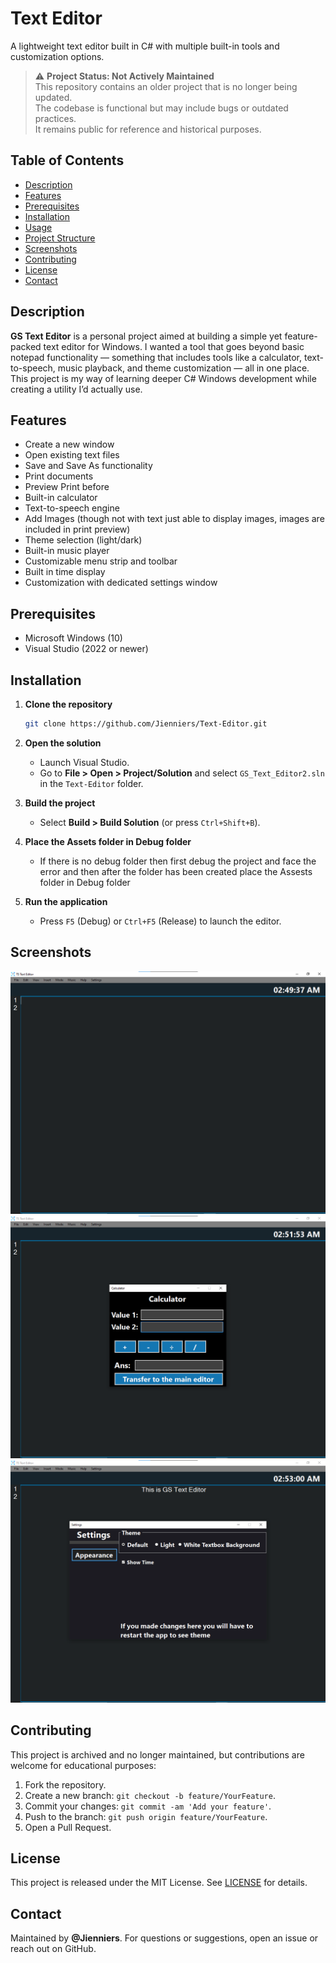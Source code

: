 # Text Editor

 A lightweight text editor built in C# with multiple built-in tools and customization options.

> ⚠️ **Project Status: Not Actively Maintained**  
> This repository contains an older project that is no longer being updated.  
> The codebase is functional but may include bugs or outdated practices.  
> It remains public for reference and historical purposes.

## Table of Contents

* [Description](#description)
* [Features](#features)
* [Prerequisites](#prerequisites)
* [Installation](#installation)
* [Usage](#usage)
* [Project Structure](#project-structure)
* [Screenshots](#screenshots)
* [Contributing](#contributing)
* [License](#license)
* [Contact](#contact)

## Description

**GS Text Editor** is a personal project aimed at building a simple yet feature-packed text editor for Windows. I wanted a tool that goes beyond basic notepad functionality — something that includes tools like a calculator, text-to-speech, music playback, and theme customization — all in one place. This project is my way of learning deeper C# Windows development while creating a utility I’d actually use.

## Features

* Create a new window
* Open existing text files
* Save and Save As functionality
* Print documents
* Preview Print before
* Built-in calculator
* Text-to-speech engine
* Add Images (though not with text just able to display images, images are included in print preview)
* Theme selection (light/dark)
* Built-in music player
* Customizable menu strip and toolbar
* Built in time display
* Customization with dedicated settings window

## Prerequisites

* Microsoft Windows (10)
* Visual Studio (2022 or newer)

## Installation

1. **Clone the repository**

   ```bash
   git clone https://github.com/Jienniers/Text-Editor.git
   ```
2. **Open the solution**

   * Launch Visual Studio.
   * Go to **File > Open > Project/Solution** and select `GS_Text_Editor2.sln` in the `Text-Editor` folder.
3. **Build the project**

   * Select **Build > Build Solution** (or press `Ctrl+Shift+B`).

4. **Place the Assets folder in Debug folder**
   * If there is no debug folder then first debug the project and face the error and then after the folder has been created place the Assests folder in Debug folder 

5. **Run the application**

   * Press `F5` (Debug) or `Ctrl+F5` (Release) to launch the editor.

## Screenshots
![App Screenshot](https://github.com/Jienniers/Text-Editor/blob/main/screenshots/SS1.png)
<br>
![App Screenshot](https://github.com/Jienniers/Text-Editor/blob/main/screenshots/SS2.png)
<br>
![App Screenshot](https://github.com/Jienniers/Text-Editor/blob/main/screenshots/SS3.png)

## Contributing

This project is archived and no longer maintained, but contributions are welcome for educational purposes:

1. Fork the repository.
2. Create a new branch: `git checkout -b feature/YourFeature`.
3. Commit your changes: `git commit -am 'Add your feature'`.
4. Push to the branch: `git push origin feature/YourFeature`.
5. Open a Pull Request.

## License

This project is released under the MIT License. See [LICENSE](LICENSE) for details.

## Contact

Maintained by **@Jienniers**. For questions or suggestions, open an issue or reach out on GitHub.
